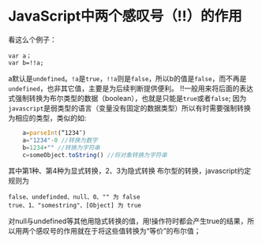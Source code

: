 JavaScript中两个感叹号（!!）的作用
==================================

看这么个例子：
    
    var a；
    var b=!!a;

a默认是`undefined`。`!a`是`true`，`!!a`则是`false`，所以b的值是`false`，而不再是`undefined`，也非其它值，主要是为后续判断提供便利。
!!一般用来将后面的表达式强制转换为布尔类型的数据（boolean），也就是只能是`true`或者`false`;
因为`javascript`是弱类型的语言（变量没有固定的数据类型）所以有时需要强制转换为相应的类型，类似的如:

```javascript
    a=parseInt(“1234″)
    a="1234"-0 //转换为数字
    b=1234+"" //转换为字符串
    c=someObject.toString() //将对象转换为字符串
```

其中第1种、第4种为显式转换，2、3为隐式转换
布尔型的转换，javascript约定规则为
    
    false、undefinded、null、0、"" 为 false
    true、1、"somestring"、[Object] 为 true

对null与undefined等其他用隐式转换的值，用!操作符时都会产生true的结果，所以用两个感叹号的作用就在于将这些值转换为“等价”的布尔值；
 